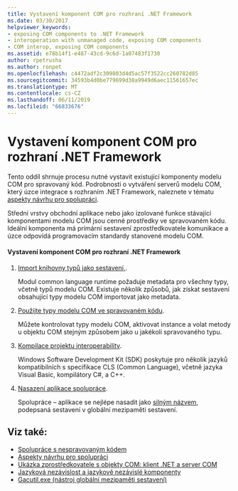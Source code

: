 ```yaml
---
title: Vystavení komponent COM pro rozhraní .NET Framework
ms.date: 03/30/2017
helpviewer_keywords:
- exposing COM components to .NET Framework
- interoperation with unmanaged code, exposing COM components
- COM interop, exposing COM components
ms.assetid: e78b14f1-e487-43cd-9c6d-1a07483f1730
author: rpetrusha
ms.author: ronpet
ms.openlocfilehash: c4472adf2c309803d4d5ac57f3522cc260782d85
ms.sourcegitcommit: 34593b4d0be779699d38a9949d6aec11561657ec
ms.translationtype: MT
ms.contentlocale: cs-CZ
ms.lasthandoff: 06/11/2019
ms.locfileid: "66833676"
---
```

# <a name="exposing-com-components-to-the-net-framework"></a>Vystavení komponent COM pro rozhraní .NET Framework
Tento oddíl shrnuje procesu nutné vystavit existující komponenty modelu COM pro spravovaný kód. Podrobnosti o vytváření serverů modelu COM, který úzce integrace s rozhraním .NET Framework, naleznete v tématu [aspekty návrhu pro spolupráci](https://docs.microsoft.com/previous-versions/dotnet/netframework-4.0/61aax4kh(v=vs.100)).
  
 Střední vrstvy obchodní aplikace nebo jako izolované funkce stávající komponentami modelu COM jsou cenné prostředky ve spravovaném kódu. Ideální komponenta má primární sestavení zprostředkovatele komunikace a úzce odpovídá programovacím standardy stanovené modelu COM.  
  
#### <a name="to-expose-com-components-to-the-net-framework"></a>Vystavení komponent COM pro rozhraní .NET Framework  
  
1. [Import knihovny typů jako sestavení,](importing-a-type-library-as-an-assembly.md).  
  
     Modul common language runtime požaduje metadata pro všechny typy, včetně typů modelu COM. Existuje několik způsobů, jak získat sestavení obsahující typy modelu COM importovat jako metadata.  
  
2. [Použijte typy modelu COM ve spravovaném kódu](https://docs.microsoft.com/previous-versions/dotnet/netframework-4.0/3y76b69k(v=vs.100)).  
  
     Můžete kontrolovat typy modelu COM, aktivovat instance a volat metody u objektu COM stejným způsobem jako u jakékoli spravovaného typu.  
  
3. [Kompilace projektu interoperability](compiling-an-interop-project.md).  
  
     Windows Software Development Kit (SDK) poskytuje pro několik jazyků kompatibilních s specifikace CLS (Common Language), včetně jazyka Visual Basic, kompilátory C#, a C++.  
  
4. [Nasazení aplikace spolupráce](deploying-an-interop-application.md).  
  
     Spolupráce – aplikace se nejlépe nasadit jako [silným názvem](../app-domains/strong-named-assemblies.md), podepsaná sestavení v globální mezipaměti sestavení.  
  
## <a name="see-also"></a>Viz také:

- [Spolupráce s nespravovaným kódem](index.md)
- [Aspekty návrhu pro spolupráci](https://docs.microsoft.com/previous-versions/dotnet/netframework-4.0/61aax4kh(v=vs.100))
- [Ukázka zprostředkovatele s objekty COM: klient .NET a server COM](com-interop-sample-net-client-and-com-server.md)
- [Jazyková nezávislost a jazykově nezávislé komponenty](../../standard/language-independence-and-language-independent-components.md)
- [Gacutil.exe (nástroj globální mezipaměti sestavení)](../tools/gacutil-exe-gac-tool.md)
